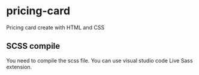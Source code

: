 # pricing-card
Pricing card create with HTML and CSS

## SCSS compile
You need to compile the scss file. You can use visual studio code Live Sass extension.